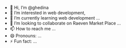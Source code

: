 - 👋 Hi, I’m @ghedina
- 👀 I’m interested in web development,
- 🌱 I’m currently learning web development  ...
- 💞️ I’m looking to collaborate on Raeven Market Place ...
- 📫 How to reach me ...
- 😄 Pronouns: ...
- ⚡ Fun fact: ...

<!---
ghedina/ghedina is a ✨ special ✨ repository because its `README.md` (this file) appears on your GitHub profile.
You can click the Preview link to take a look at your changes.
--->

